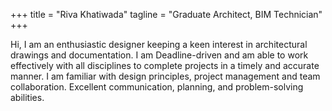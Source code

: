 +++
title = "Riva Khatiwada"
tagline = "Graduate Architect, BIM Technician"
+++

Hi, I am an enthusiastic designer keeping a keen interest in architectural drawings and
documentation. I am Deadline-driven and am able to work effectively with all disciplines
to complete projects in a timely and accurate manner. I am familiar with design
principles, project management and team collaboration. Excellent communication,
planning, and problem-solving abilities. 
